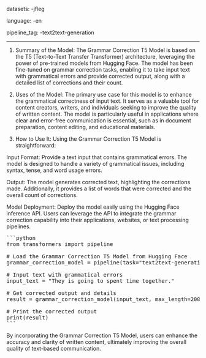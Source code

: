 datasets: -jfleg

language: -en

pipeline_tag: -text2text-generation

---
1) Summary of the Model:
The Grammar Correction T5 Model is based on the T5 (Text-to-Text Transfer Transformer) architecture, leveraging the power of pre-trained models from Hugging Face. The model has been fine-tuned on grammar correction tasks, enabling it to take input text with grammatical errors and provide corrected output, along with a detailed list of corrections and their count.

2) Uses of the Model:
The primary use case for this model is to enhance the grammatical correctness of input text. It serves as a valuable tool for content creators, writers, and individuals seeking to improve the quality of written content. The model is particularly useful in applications where clear and error-free communication is essential, such as in document preparation, content editing, and educational materials.

3) How to Use It:
Using the Grammar Correction T5 Model is straightforward:

Input Format:
Provide a text input that contains grammatical errors. The model is designed to handle a variety of grammatical issues, including syntax, tense, and word usage errors.

Output:
The model generates corrected text, highlighting the corrections made. Additionally, it provides a list of words that were corrected and the overall count of corrections.

Model Deployment:
Deploy the model easily using the Hugging Face inference API. Users can leverage the API to integrate the grammar correction capability into their applications, websites, or text processing pipelines.
<pre>
```python
from transformers import pipeline

# Load the Grammar Correction T5 Model from Hugging Face
grammar_correction_model = pipeline(task="text2text-generation", model="hassaanik/grammar-correction-model")

# Input text with grammatical errors
input_text = "They is going to spent time together."

# Get corrected output and details
result = grammar_correction_model(input_text, max_length=200, num_beams=5, no_repeat_ngram_size=2)

# Print the corrected output
print(result)
```
</pre>

By incorporating the Grammar Correction T5 Model, users can enhance the accuracy and clarity of written content, ultimately improving the overall quality of text-based communication.
